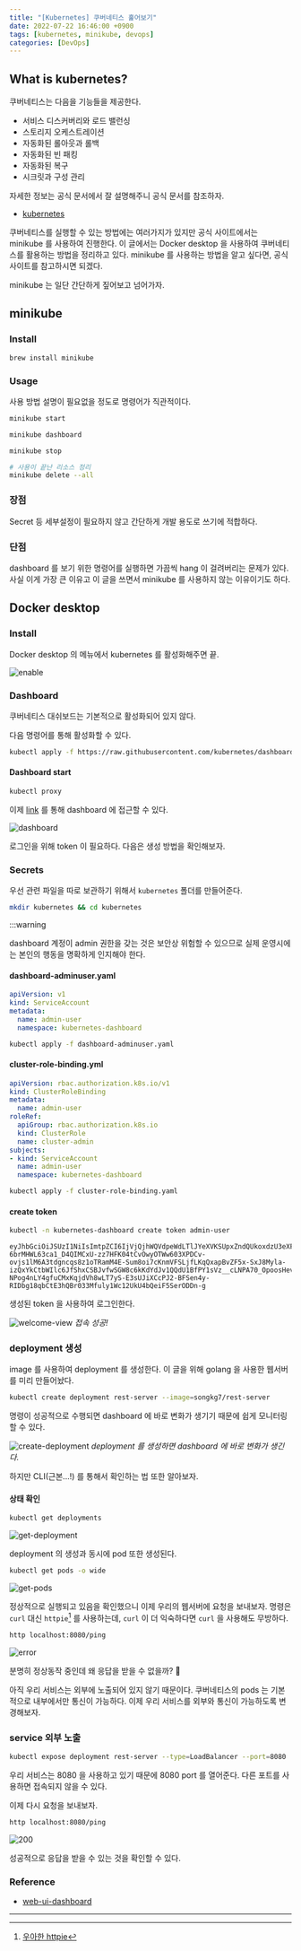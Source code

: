 ```yaml
---
title: "[Kubernetes] 쿠버네티스 훑어보기"
date: 2022-07-22 16:46:00 +0900
tags: [kubernetes, minikube, devops]
categories: [DevOps]
---
```


## What is kubernetes?

쿠버네티스는 다음을 기능들을 제공한다.

- 서비스 디스커버리와 로드 밸런싱
- 스토리지 오케스트레이션
- 자동화된 롤아웃과 롤백
- 자동화된 빈 패킹
- 자동화된 복구
- 시크릿과 구성 관리

자세한 정보는 공식 문서에서 잘 설명해주니 공식 문서를 참조하자.

- [kubernetes](https://kubernetes.io/ko/docs/concepts/overview/what-is-kubernetes/)

쿠버네티스를 실행할 수 있는 방법에는 여러가지가 있지만 공식 사이트에서는 minikube 를 사용하여 진행한다.
이 글에서는 Docker desktop 을 사용하여 쿠버네티스를 활용하는 방법을 정리하고 있다.
minikube 를 사용하는 방법을 알고 싶다면, 공식 사이트를 참고하시면 되겠다.

minikube 는 일단 간단하게 짚어보고 넘어가자.

## minikube

### Install

```bash
brew install minikube
```

### Usage

사용 방법 설명이 필요없을 정도로 명령어가 직관적이다.

```bash
minikube start
```

```bash
minikube dashboard
```

```bash
minikube stop
```

```bash
# 사용이 끝난 리소스 정리
minikube delete --all
```

### 장점

Secret 등 세부설정이 필요하지 않고 간단하게 개발 용도로 쓰기에 적합하다.

### 단점

dashboard 를 보기 위한 명령어를 실행하면 가끔씩 hang 이 걸려버리는 문제가 있다.
사실 이게 가장 큰 이유고 이 글을 쓰면서 minikube 를 사용하지 않는 이유이기도 하다.

## Docker desktop

### Install

Docker desktop 의 메뉴에서 kubernetes 를 활성화해주면 끝.

![enable](/img/kubernetes/enable-kube.webp)

### Dashboard

쿠버네티스 대쉬보드는 기본적으로 활성화되어 있지 않다.

다음 명령어를 통해 활성화할 수 있다.

```bash
kubectl apply -f https://raw.githubusercontent.com/kubernetes/dashboard/v2.5.0/aio/deploy/recommended.yaml
```

#### Dashboard start

```bash
kubectl proxy
```

이제 [link](http://localhost:8001/api/v1/namespaces/kubernetes-dashboard/services/https:kubernetes-dashboard:/proxy/) 를 통해 dashboard 에 접근할 수 있다.

![dashboard](/img/kubernetes/dashboard-login.webp)

로그인을 위해 token 이 필요하다. 다음은 생성 방법을 확인해보자.

### Secrets

우선 관련 파일을 따로 보관하기 위해서 `kubernetes` 폴더를 만들어준다.

```bash
mkdir kubernetes && cd kubernetes
```

:::warning

dashboard 계정이 admin 권한을 갖는 것은 보안상 위험할 수 있으므로 실제 운영시에는 본인의 행동을 명확하게 인지해야 한다.

#### dashboard-adminuser.yaml

```yaml
apiVersion: v1
kind: ServiceAccount
metadata:
  name: admin-user
  namespace: kubernetes-dashboard
```

```bash
kubectl apply -f dashboard-adminuser.yaml
```

#### cluster-role-binding.yml

```yaml
apiVersion: rbac.authorization.k8s.io/v1
kind: ClusterRoleBinding
metadata:
  name: admin-user
roleRef:
  apiGroup: rbac.authorization.k8s.io
  kind: ClusterRole
  name: cluster-admin
subjects:
- kind: ServiceAccount
  name: admin-user
  namespace: kubernetes-dashboard
```

```bash
kubectl apply -f cluster-role-binding.yaml
```

#### create token

```bash
kubectl -n kubernetes-dashboard create token admin-user
```

```text
eyJhbGciOiJSUzI1NiIsImtpZCI6IjVjQjhWQVdpeWdLTlJYeXVKSUpxZndQUkoxdzU3eXFvM2dtMHJQZGY4TUkifQ.eyJhdWQiOlsiaHR0cHM6Ly9rdWJlcm5ldGVzLmRlZmF1bHQuc3ZjLmNsdXN0ZXIubG9jYWwiXSwiZXhwIjox7jU4NTA3NTY1LCJpYXQiOjE2NTg1MDM5NjUsImlzcyI6Imh0dHBzOi8va3ViZXJuZXRlcy5kZWZhdWx0LnN2Yy5jbHVzdGVyLmxvY2FsIiwia3ViZXJuZXRlcy5pbyI6eyJuYW4lc3BhY2UiOiJrdWJlcm5ldGVzLWRhc2hib2FyZCIsInNlcnZpY2VhY2NvdW55Ijp7Im5hbWUiOiJhZG1pbi11c2VyIiwidWlkIjoiZTRkODM5NjQtZWE2MC00ZWI0LTk1NDgtZjFjNWQ3YWM4ZGQ3In19LCJuYmYiOjE2NTg1MDM5NjUsInN1YiI6InN5c3RlbTpzZXJ2aWNlYWNjb3VudDprdWJlcm5ldGVzLWRhc2hib2FyZDphZG1pbi11c2VyIn1.RjoUaQnhTVKvzpAx_rToItI8HTZsr-6brMHWL63ca1_D4QIMCxU-zz7HFK04tCvOwyOTWw603XPDCv-ovjs1lM6A3tdgncqs8z1oTRamM4E-Sum8oi7cKnmVFSLjfLKqQxapBvZF5x-SxJ8Myla-izQxYkCtbWIlc6JfShxCSBJvfwSGW8c6kKdYdJv1QQdU1BfPY1sVz__cLNPA70_OpoosHevfVV86hsMvxCwVkNQHIpGlBX-NPog4nLY4gfuCMxKqjdVh8wLT7yS-E3sUJiXCcPJ2-BFSen4y-RIDbg18qbCtE3hQBr033Mfuly1Wc12UkU4bQeiF5SerODDn-g
```

생성된 token 을 사용하여 로그인한다.

![welcome-view](/img/kubernetes/welcome.webp)
_접속 성공!_

### deployment 생성

image 를 사용하여 deployment 를 생성한다. 이 글을 위해 golang 을 사용한 웹서버를 미리 만들어놨다.

```bash
kubectl create deployment rest-server --image=songkg7/rest-server
```

명령이 성공적으로 수행되면 dashboard 에 바로 변화가 생기기 때문에 쉽게 모니터링할 수 있다.

![create-deployment](/img/kubernetes/create-deployment.webp)
_deployment 를 생성하면 dashboard 에 바로 변화가 생긴다._

하지만 CLI(근본...!) 를 통해서 확인하는 법 또한 알아보자.

#### 상태 확인

```bash
kubectl get deployments
```

![get-deployment](/img/kubernetes/get-deployment.webp)

deployment 의 생성과 동시에 pod 또한 생성된다.

```bash
kubectl get pods -o wide
```

![get-pods](/img/kubernetes/get-pods.webp)

정상적으로 실행되고 있음을 확인했으니 이제 우리의 웹서버에 요청을 보내보자.
명령은 `curl` 대신 `httpie`[^footnote] 를 사용하는데, `curl` 이 더 익숙하다면 `curl` 을 사용해도 무방하다.

```bash
http localhost:8080/ping
```

![error](/img/kubernetes/http-error.webp)

분명히 정상동작 중인데 왜 응답을 받을 수 없을까? 🤔

아직 우리 서비스는 외부에 노출되어 있지 않기 때문이다. 쿠버네티스의 pods 는 기본적으로 내부에서만 통신이 가능하다. 이제 우리 서비스를 외부와 통신이 가능하도록 변경해보자.

### service 외부 노출

```bash
kubectl expose deployment rest-server --type=LoadBalancer --port=8080
```

우리 서비스는 8080 을 사용하고 있기 때문에 8080 port 를 열어준다. 다른 포트를 사용하면 접속되지 않을 수 있다.

이제 다시 요청을 보내보자.

```bash
http localhost:8080/ping
```

![200](/img/kubernetes/rest-server-200.webp)

성공적으로 응답을 받을 수 있는 것을 확인할 수 있다.

### Reference

- [web-ui-dashboard](https://kubernetes.io/ko/docs/tasks/access-application-cluster/web-ui-dashboard/)

---

[^footnote]: [우아한 httpie](https://songkg7.github.io/posts/httpie/)
